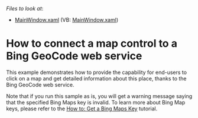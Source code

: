 <!-- default file list -->
*Files to look at*:

* [MainWindow.xaml](./CS/DXMap_GeoCode/MainWindow.xaml) (VB: [MainWindow.xaml](./VB/DXMap_GeoCode/MainWindow.xaml))
<!-- default file list end -->
# How to connect a map control to a Bing GeoCode web service


<p>This example demonstrates how to provide the capability for end-users to click on a map and get detailed information about this place, thanks to the Bing GeoCode web service.</p><p>Note that if you run this sample as is, you will get a warning message saying that the specified Bing Maps key is invalid. To learn more about Bing Map keys, please refer to the <a href="http://help.devexpress.com/#WPF/CustomDocument10974"><u>How to: Get a Bing Maps Key</u></a> tutorial.</p>

<br/>


